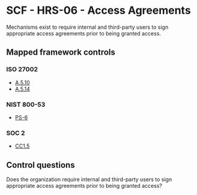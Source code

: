 # SCF - HRS-06 - Access Agreements
Mechanisms exist to require internal and third-party users to sign appropriate access agreements prior to being granted access. 
## Mapped framework controls
### ISO 27002
- [A.5.10](../iso27002/a-5.md#a510)
- [A.5.14](../iso27002/a-5.md#a514)
  
### NIST 800-53
- [PS-6](../nist80053/ps-6.md)
  
### SOC 2
- [CC1.5](../soc2/cc15.md)
  
## Control questions
Does the organization require internal and third-party users to sign appropriate access agreements prior to being granted access? 
  